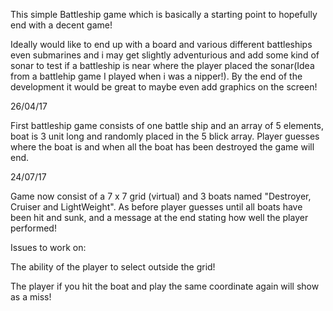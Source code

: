 This simple Battleship game which is basically a starting point to hopefully
end with a decent game! 

Ideally would like to end up with a board and various different
battleships even submarines and i may get slightly adventurious and add some kind of sonar
to test if a battleship is near where the player placed the sonar(Idea from a battlehip game
I played when i was a nipper!). By the end of the development it would be great to maybe even add
graphics on the screen!

26/04/17

First battleship game consists of one battle ship and an array of 5 elements, boat is 3 unit long and randomly 
placed in the 5 blick array. Player guesses where the boat is and when all the boat has been destroyed the game will end.

24/07/17

Game now consist of a 7 x 7 grid (virtual) and 3 boats named "Destroyer, Cruiser and LightWeight". As before player guesses 
until all boats have been hit and sunk, and a message at the end stating how well the player performed!

Issues to work on:

The ability of the player to select outside the grid!

The player if you hit the boat and play the same coordinate again will show as a miss!
